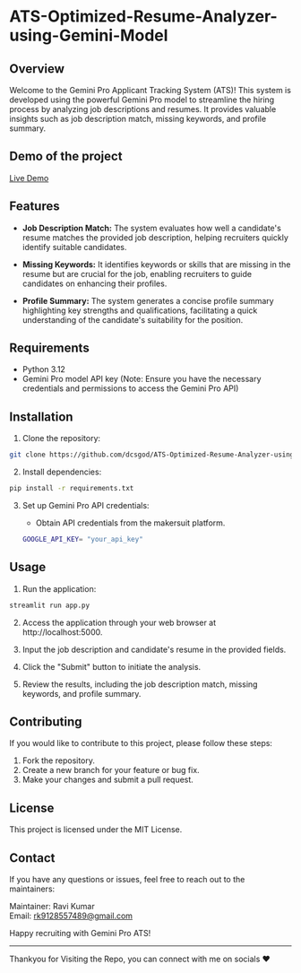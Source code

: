 # ATS-Optimized-Resume-Analyzer-using-Gemini-Model


## Overview
Welcome to the Gemini Pro Applicant Tracking System (ATS)! This system is developed using the powerful Gemini Pro model to streamline the hiring process by analyzing job descriptions and resumes. It provides valuable insights such as job description match, missing keywords, and profile summary.

## Demo of the project
[Live Demo](https://ats-optimized-resume-analyzer-using-gemini-model.streamlit.app/)

## Features
- **Job Description Match:** The system evaluates how well a candidate's resume matches the provided job description, helping recruiters quickly identify suitable candidates.

- **Missing Keywords:** It identifies keywords or skills that are missing in the resume but are crucial for the job, enabling recruiters to guide candidates on enhancing their profiles.

- **Profile Summary:** The system generates a concise profile summary highlighting key strengths and qualifications, facilitating a quick understanding of the candidate's suitability for the position.

## Requirements
- Python 3.12
- Gemini Pro model API key (Note: Ensure you have the necessary credentials and permissions to access the Gemini Pro API)

## Installation
1. Clone the repository:
```bash
git clone https://github.com/dcsgod/ATS-Optimized-Resume-Analyzer-using-Gemini-Model
```

2. Install dependencies:
```bash
pip install -r requirements.txt
```

3. Set up Gemini Pro API credentials:
   - Obtain API credentials from the makersuit platform.
   
   ```bash
   GOOGLE_API_KEY= "your_api_key"
   ```

## Usage
1. Run the application:
```bash
streamlit run app.py
```
2. Access the application through your web browser at http://localhost:5000.

3. Input the job description and candidate's resume in the provided fields.

4. Click the "Submit" button to initiate the analysis.

5. Review the results, including the job description match, missing keywords, and profile summary.

## Contributing
If you would like to contribute to this project, please follow these steps:

1. Fork the repository.
2. Create a new branch for your feature or bug fix.
3. Make your changes and submit a pull request.

## License
This project is licensed under the MIT License.

## Contact
If you have any questions or issues, feel free to reach out to the maintainers:

Maintainer: Ravi Kumar  
Email: rk9128557489@gmail.com

Happy recruiting with Gemini Pro ATS!

---

Thankyou for Visiting the Repo, you can connect with me on socials ❤️